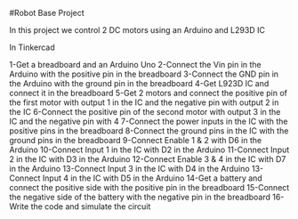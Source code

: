 #Robot Base Project

In this project we control 2 DC motors using an Arduino and L293D IC

In Tinkercad

1-Get a breadboard and an Arduino Uno
2-Connect the Vin pin in the Arduino with the positive pin in the breadboard
3-Connect the GND pin in the Arduino with the ground pin in the breadboard
4-Get L923D IC and connect it in the breadboard
5-Get 2 motors and connect the positive pin of the first motor with output 1 in the IC and the negative pin with output 2 in the IC
6-Connect the positive pin of the second motor with output 3 in the IC and the negative pin with 4
7-Connect the power inputs in the IC with the positive pins in the breadboard
8-Connect the ground pins in the IC with the ground pins in the breadboard
9-Connect Enable 1 & 2 with D6 in the Arduino
10-Connect Input 1 in the IC with D2 in the Arduino
11-Connect Input 2 in the IC with D3 in the Arduino
12-Connect Enable 3 & 4 in the IC with D7 in the Arduino
13-Connect Input 3 in the IC with D4 in the Arduino
13-Connect Input 4 in the IC with D5 in the Arduino
14-Get a battery and connect the positive side with the positive pin in the breadboard
15-Connect the negative side of the battery with the negative pin in the breadboard
16-Write the code and simulate the circuit
